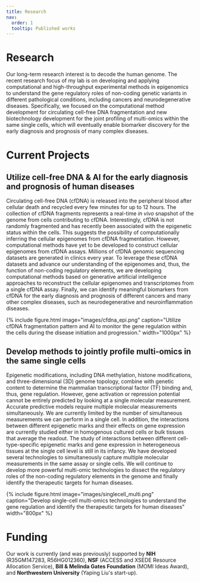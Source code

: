```yaml
---
title: Research
nav:
  order: 1
  tooltip: Published works
---
```


# <i class="fas fa-microscope"></i>Research

Our long-term research interest is to decode the human genome. The recent research focus of my lab is on developing and applying computational and high-throughput experimental methods in epigenomics to understand the gene regulatory roles of non-coding genetic variants in different pathological conditions, including cancers and neurodegenerative diseases. Specifically, we focused on the computational method development for circulating cell-free DNA fragmentation and new biotechnology development for the joint profiling of multi-omics within the same single cells, which will eventually enable biomarker discovery for the early diagnosis and prognosis of many complex diseases.

# <i class="fas fa-microscope"></i>Current Projects

## Utilize cell-free DNA & AI for the early diagnosis and prognosis of human diseases

Circulating cell-free DNA (cfDNA) is released into the peripheral blood after cellular death and recycled every few minutes for up to 12 hours. The collection of cfDNA fragments represents a real-time <em>in vivo</em> snapshot of the genome from cells contributing to cfDNA. Interestingly, cfDNA is not randomly fragmented and has recently been associated with the epigenetic status within the cells. This suggests the possibility of computationally inferring the cellular epigenomes from cfDNA fragmentation. However, computational methods have yet to be developed to construct cellular epigenomes from cfDNA assays. Millions of cfDNA genomic sequencing datasets are generated in clinics every year. To leverage these cfDNA datasets and advance our understanding of the epigenomes and, thus, the function of non-coding regulatory elements, we are developing computational methods based on generative artificial intelligence approaches to reconstruct the cellular epigenomes and transcriptomes from a single cfDNA assay. Finally, we can identify meaningful biomarkers from cfDNA for the early diagnosis and prognosis of different cancers and many other complex diseases, such as neurodegenerative and neuroinflammation diseases.


{%
  include figure.html
  image="images/cfdna_epi.png"
  caption="Utilize cfDNA fragmentation pattern and AI to monitor the gene regulation within the cells during the disease initiation and progression."
  width="1000px"
%}

## Develop methods to jointly profile multi-omics in the same single cells
Epigenetic modifications, including DNA methylation, histone modifications, and three-dimensional (3D) genome topology, combine with genetic content to determine the mammalian transcriptional factor (TF) binding and, thus, gene regulation. However, gene activation or repression potential cannot be entirely predicted by looking at a single molecular measurement. Accurate predictive models require multiple molecular measurements simultaneously. We are currently limited by the number of simultaneous measurements we can perform in a single cell. In addition, the interactions between different epigenetic marks and their effects on gene expression are currently studied either in homogenous cultured cells or bulk tissues that average the readout. The study of interactions between different cell-type-specific epigenetic marks and gene expression in heterogeneous tissues at the single cell level is still in its infancy. We have developed several technologies to simultaneously capture multiple molecular measurements in the same assay or single cells. We will continue to develop more powerful multi-omic technologies to dissect the regulatory roles of the non-coding regulatory elements in the genome and finally identify the therapeutic targets for human diseases.


{%
  include figure.html
  image="images/singlecell_multi.png"
  caption="Develop single-cell multi-omics technologies to understand the gene regulation and identify the therapeutic targets for human diseases"
  width="800px"
%}



# Funding

Our work is currently (and was previously) supported by **NIH** (R35GM147283, R56HG012360), **NSF** (ACCESS and XSEDE Resource Allocation Service), **Bill & Melinda Gates Foundation** (MOMI Ideas Award), and **Northwestern University** (Yaping Liu's start-up).
